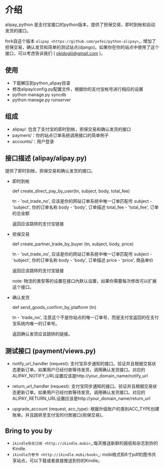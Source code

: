 介绍
============

alipay_python 是支付宝接口的python版本，提供了担保交易，即时到帐和自动发货的接口。

fork自这个版本 `alipay <https://github.com/yefei/python-alipay>`_. 增加了担保交易，确认发货和简单的测试站点(django)。如果你在你的站点中使用了这个接口，可以考虑告诉我们 ( okidogiii@gmail.com )。

使用
---------
* 下载解压到python_alipay目录
* 修改alipay/config.py配置文件，根据你的支付宝帐号进行相应的设置
* python manage.py syncdb
* python manage.py runserver

组成
----------

* alipay/: 包含了支付宝的即时到帐，担保交易和确认发货的接口
* payment/：你的站点订单系统调用接口的简单例子
* accounts/：用户登录

接口描述 (alipay/alipay.py)
---------

提供了即时到帐，担保交易和确认发货的接口。

* 即时到帐

  def create_direct_pay_by_user(tn, subject, body, total_fee)

  tn - 'out_trade_no', 应该是你的网站订单系统中唯一订单匹配号
  subject - 'subject', 你的订单名称
  body - 'body', 订单描述
  total_fee - 'total_fee', 订单的总金额

  返回应该跳转的支付宝链接

* 担保交易

  def create_partner_trade_by_buyer (tn, subject, body, price)

  tn - 'out_trade_no', 应该是你的网站订单系统中唯一订单匹配号
  subject - 'subject', 你的订单名称
  body - 'body', 订单描述
  price - 'price', 商品单价

  返回应该跳转的支付宝链接

  note: 物流的类型等的设置在接口內默认设置，如果你需要每次修改可以扩展这个接口。

* 确认发货

  def send_goods_confirm_by_platform (tn)

  tn - 'trade_no', 注意这个不是你站点的唯一订单号，而是支付宝返回的在支付宝系统内唯一的订单号。

  返回确认发货应该跳转的链接。

测试接口 (payment/views.py)
------------------

* notify_url_handler (request): 支付宝异步通知的接口。验证并且根据交易状态更新订单。如果用户已经付款等待发货，调用确认发货接口。对应的ALIPAY_NOTIFY_URL设置应该是http://your_domain_name/notify_url

* return_url_handler (request): 支付宝同步通知的接口。验证并且根据交易状态更新订单。如果用户已经付款等待发货，调用确认发货接口。对应的ALIPAY_RETURN_URL设置应该是http://your_domain_name/return_url

* upgrade_account (request, acc_type): 根据升级账户的类别ACC_TYPE创建账单。并且跳转至支付宝的付款接口(担保交易)。

Bring to you by
--------------------

* `ikindle杂志订阅 <http://ikindle.mobi>`_:每天推送新鲜的报纸和杂志到你的Kindle.
* `ikindle万卷书 <http://ikindle.mobi/book>`_: mobi格式和6寸pdf的图书共享站点，可以下载或者直接推送到你的Kindle。
